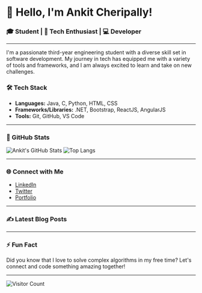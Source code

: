 # 👋 Hello, I'm Ankit Cheripally!

### 🎓 Student | 🚀 Tech Enthusiast | 💻 Developer

---

I'm a passionate third-year engineering student with a diverse skill set in software development. My journey in tech has equipped me with a variety of tools and frameworks, and I am always excited to learn and take on new challenges.

### 🛠 Tech Stack

- **Languages:** Java, C, Python, HTML, CSS
- **Frameworks/Libraries:** .NET, Bootstrap, ReactJS, AngularJS
- **Tools:** Git, GitHub, VS Code

---

### 🌟 GitHub Stats
![Ankit's GitHub Stats](https://github-readme-stats.vercel.app/api?username=AnkitCheripally&show_icons=true&theme=radical)
![Top Langs](https://github-readme-stats.vercel.app/api/top-langs/?username=AnkitCheripally&layout=compact&theme=radical)

---

### 🌐 Connect with Me

- [LinkedIn](https://www.linkedin.com/in/ankit-cheripally)
- [Twitter](https://twitter.com/ankit_cheripally)
- [Portfolio](https://ankit-cheripally.dev)

---

### ✍️ Latest Blog Posts

<!-- BLOG-POST-LIST:START -->
<!-- BLOG-POST-LIST:END -->

---

### ⚡ Fun Fact

Did you know that I love to solve complex algorithms in my free time? Let's connect and code something amazing together!

---

![Visitor Count](https://visitor-badge.glitch.me/badge?page_id=AnkitCheripally.AnkitCheripally)
<!--
**AnkitCheripally/AnkitCheripally** is a ✨ _special_ ✨ repository because its `README.md` (this file) appears on your GitHub profile.

Here are some ideas to get you started:

- 🔭 I’m currently working on ...
- 🌱 I’m currently learning ...
- 👯 I’m looking to collaborate on ...
- 🤔 I’m looking for help with ...
- 💬 Ask me about ...
- 📫 How to reach me: ...
- 😄 Pronouns: ...
- ⚡ Fun fact: ...
-->
